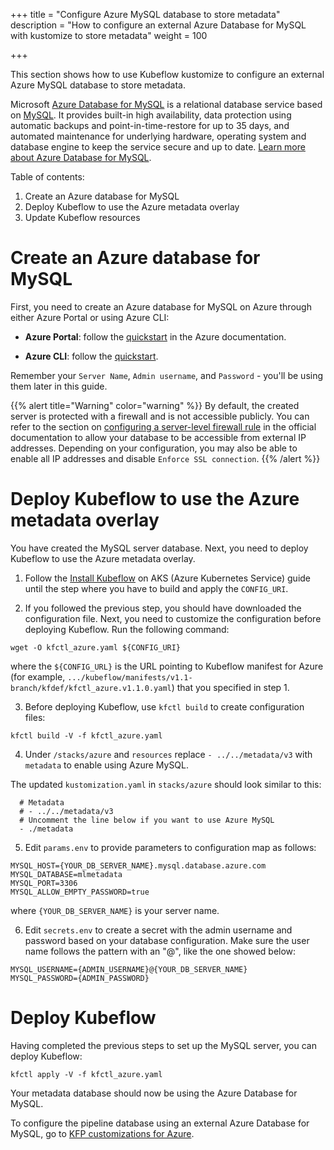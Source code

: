 +++
title = "Configure Azure MySQL database to store metadata"
description = "How to configure an external Azure Database for MySQL with kustomize to store metadata"
weight = 100

+++

This section shows how to use Kubeflow kustomize to configure an external Azure
MySQL database to store metadata.

Microsoft [Azure Database for
MySQL](https://docs.microsoft.com/en-us/azure/mysql) is a relational database
service based on [MySQL](https://www.mysql.com/products/community/). It provides
built-in high availability, data protection using automatic backups and
point-in-time-restore for up to 35 days, and automated maintenance for
underlying hardware, operating system and database engine to keep the service
secure and up to date. [Learn more about Azure Database for
MySQL](https://docs.microsoft.com/en-us/azure/mysql/overview).

Table of contents:

1. Create an Azure database for MySQL
2. Deploy Kubeflow to use the Azure metadata overlay
3. Update Kubeflow resources

# Create an Azure database for MySQL

First, you need to create an Azure database for MySQL on Azure through either Azure
Portal or using Azure CLI:

- **Azure Portal**: follow the
  [quickstart](https://docs.microsoft.com/en-us/azure/mysql/quickstart-create-mysql-server-database-using-azure-portal)
  in the Azure documentation.

- **Azure CLI**: follow the
  [quickstart](https://docs.microsoft.com/en-us/azure/mysql/quickstart-create-mysql-server-database-using-azure-cli).

Remember your `Server Name`, `Admin username`, and `Password` - you'll be using
them later in this guide.

{{% alert title="Warning" color="warning" %}}
By default, the created server is protected with a firewall and is not
accessible publicly. You can refer to the section on [configuring a server-level
firewall
rule](https://docs.microsoft.com/en-us/azure/mysql/quickstart-create-mysql-server-database-using-azure-portal#configure-a-server-level-firewall-rule)
in the official documentation to allow your database to be accessible from
external IP addresses. Depending on your configuration, you may also be able to
enable all IP addresses and disable `Enforce SSL connection`.
{{% /alert %}}

# Deploy Kubeflow to use the Azure metadata overlay

You have created the MySQL server database. Next, you need to deploy Kubeflow
to use the Azure metadata overlay.

1. Follow the [Install
   Kubeflow](https://www.kubeflow.org/docs/azure/deploy/install-kubeflow/) on
   AKS (Azure Kubernetes Service) guide until the step where you have to build
   and apply the `CONFIG_URI`.

2. If you followed the previous step, you should have downloaded the
   configuration file. Next, you need to customize the configuration before
   deploying Kubeflow. Run the following command:

```shell
wget -O kfctl_azure.yaml ${CONFIG_URI}
```

where the `${CONFIG_URL}` is the URL pointing to Kubeflow manifest for Azure
(for example,
`.../kubeflow/manifests/v1.1-branch/kfdef/kfctl_azure.v1.1.0.yaml`) that you
specified in step 1.

3. Before deploying Kubeflow, use `kfctl build` to create configuration files:

```shell
kfctl build -V -f kfctl_azure.yaml
```

4. Under `/stacks/azure` and `resources` replace `- ../../metadata/v3` with
   `metadata` to  enable using Azure MySQL.

The updated `kustomization.yaml` in `stacks/azure` should look similar to this:

```
  # Metadata
  # - ../../metadata/v3
  # Uncomment the line below if you want to use Azure MySQL
  - ./metadata
```

5. Edit `params.env` to provide parameters to configuration map as follows:

```
MYSQL_HOST={YOUR_DB_SERVER_NAME}.mysql.database.azure.com
MYSQL_DATABASE=mlmetadata
MYSQL_PORT=3306
MYSQL_ALLOW_EMPTY_PASSWORD=true
```

where `{YOUR_DB_SERVER_NAME}` is your server name.

6. Edit `secrets.env` to create a secret with the admin username and password
   based on your database configuration. Make sure the user name follows the
   pattern with an "@", like the one showed below:

```
MYSQL_USERNAME={ADMIN_USERNAME}@{YOUR_DB_SERVER_NAME}
MYSQL_PASSWORD={ADMIN_PASSWORD}
```

# Deploy Kubeflow

Having completed the previous steps to set up the MySQL server, you can deploy
Kubeflow:

```
kfctl apply -V -f kfctl_azure.yaml
```

Your metadata database should now be using the Azure Database for MySQL.

To configure the pipeline database using an external Azure Database for MySQL,
go to [KFP customizations for
Azure](https://github.com/kubeflow/pipelines/tree/master/manifests/kustomize/env/azure).
